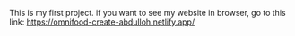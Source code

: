 This is my first project.
if you want to see my website in browser, go to this link: 
https://omnifood-create-abdulloh.netlify.app/

